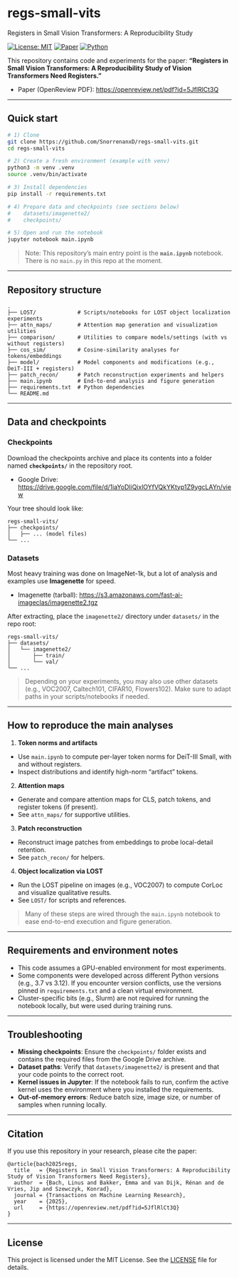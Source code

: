 # regs-small-vits
Registers in Small Vision Transformers: A Reproducibility Study

[![License: MIT](https://img.shields.io/badge/License-MIT-green.svg)](LICENSE)
[![Paper](https://img.shields.io/badge/OpenReview-Paper-blue)](https://openreview.net/pdf?id=5JflRlCt3Q)
[![Python](https://img.shields.io/badge/python-3.8%2B-blue.svg)](https://www.python.org/)

This repository contains code and experiments for the paper:
**“Registers in Small Vision Transformers: A Reproducibility Study of Vision Transformers Need Registers.”**

- Paper (OpenReview PDF): https://openreview.net/pdf?id=5JflRlCt3Q

---

## Quick start

```bash
# 1) Clone
git clone https://github.com/SnorrenanxD/regs-small-vits.git
cd regs-small-vits

# 2) Create a fresh environment (example with venv)
python3 -m venv .venv
source .venv/bin/activate 

# 3) Install dependencies
pip install -r requirements.txt

# 4) Prepare data and checkpoints (see sections below)
#    datasets/imagenette2/
#    checkpoints/

# 5) Open and run the notebook
jupyter notebook main.ipynb
```

> Note: This repository’s main entry point is the **`main.ipynb`** notebook. There is no `main.py` in this repo at the moment.

---

## Repository structure

```
.
├── LOST/             # Scripts/notebooks for LOST object localization experiments
├── attn_maps/        # Attention map generation and visualization utilities
├── comparison/       # Utilities to compare models/settings (with vs without registers)
├── cos_sim/          # Cosine-similarity analyses for tokens/embeddings
├── model/            # Model components and modifications (e.g., DeiT-III + registers)
├── patch_recon/      # Patch reconstruction experiments and helpers
├── main.ipynb        # End-to-end analysis and figure generation
├── requirements.txt  # Python dependencies
└── README.md
```

---

## Data and checkpoints

### Checkpoints
Download the checkpoints archive and place its contents into a folder named **`checkpoints/`** in the repository root.

- Google Drive: https://drive.google.com/file/d/1iaYoDliQixlOYfVQkYKtyp1Z9ygcLAYn/view

Your tree should look like:

```
regs-small-vits/
├── checkpoints/
│   ├── ... (model files)
└── ...
```

### Datasets
Most heavy training was done on ImageNet-1k, but a lot of analysis and examples use **Imagenette** for speed.

- Imagenette (tarball): https://s3.amazonaws.com/fast-ai-imageclas/imagenette2.tgz

After extracting, place the `imagenette2/` directory under `datasets/` in the repo root:

```
regs-small-vits/
├── datasets/
│   └── imagenette2/
│       ├── train/
│       └── val/
└── ...
```

> Depending on your experiments, you may also use other datasets (e.g., VOC2007, Caltech101, CIFAR10, Flowers102). Make sure to adapt paths in your scripts/notebooks if needed.

---

## How to reproduce the main analyses

1) **Token norms and artifacts**
- Use `main.ipynb` to compute per-layer token norms for DeiT-III Small, with and without registers.
- Inspect distributions and identify high-norm “artifact” tokens.

2) **Attention maps**
- Generate and compare attention maps for CLS, patch tokens, and register tokens (if present).
- See `attn_maps/` for supportive utilities.

3) **Patch reconstruction**
- Reconstruct image patches from embeddings to probe local-detail retention.
- See `patch_recon/` for helpers.

4) **Object localization via LOST**
- Run the LOST pipeline on images (e.g., VOC2007) to compute CorLoc and visualize qualitative results.
- See `LOST/` for scripts and references.

> Many of these steps are wired through the `main.ipynb` notebook to ease end-to-end execution and figure generation.

---

## Requirements and environment notes

- This code assumes a GPU-enabled environment for most experiments.
- Some components were developed across different Python versions (e.g., 3.7 vs 3.12). If you encounter version conflicts, use the versions pinned in `requirements.txt` and a clean virtual environment.
- Cluster-specific bits (e.g., Slurm) are not required for running the notebook locally, but were used during training runs.

---

## Troubleshooting

- **Missing checkpoints**: Ensure the `checkpoints/` folder exists and contains the required files from the Google Drive archive.
- **Dataset paths**: Verify that `datasets/imagenette2/` is present and that your code points to the correct root.
- **Kernel issues in Jupyter**: If the notebook fails to run, confirm the active kernel uses the environment where you installed the requirements.
- **Out-of-memory errors**: Reduce batch size, image size, or number of samples when running locally.

---

## Citation

If you use this repository in your research, please cite the paper:

```
@article{bach2025regs,
  title   = {Registers in Small Vision Transformers: A Reproducibility Study of Vision Transformers Need Registers},
  author  = {Bach, Linus and Bakker, Emma and van Dijk, Rénan and de Vries, Jip and Szewczyk, Konrad},
  journal = {Transactions on Machine Learning Research},
  year    = {2025},
  url     = {https://openreview.net/pdf?id=5JflRlCt3Q}
}
```
---

## License

This project is licensed under the MIT License. See the [LICENSE](LICENSE) file for details.
